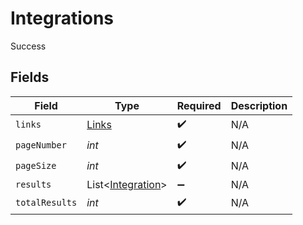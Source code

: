 # Integrations

Success


## Fields

| Field                                                   | Type                                                    | Required                                                | Description                                             |
| ------------------------------------------------------- | ------------------------------------------------------- | ------------------------------------------------------- | ------------------------------------------------------- |
| `links`                                                 | [Links](../../models/shared/Links.md)                   | :heavy_check_mark:                                      | N/A                                                     |
| `pageNumber`                                            | *int*                                                   | :heavy_check_mark:                                      | N/A                                                     |
| `pageSize`                                              | *int*                                                   | :heavy_check_mark:                                      | N/A                                                     |
| `results`                                               | List<[Integration](../../models/shared/Integration.md)> | :heavy_minus_sign:                                      | N/A                                                     |
| `totalResults`                                          | *int*                                                   | :heavy_check_mark:                                      | N/A                                                     |